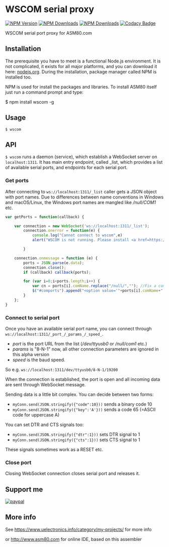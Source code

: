 # WSCOM serial proxy

[![NPM Version](http://img.shields.io/npm/v/wscom.svg?style=flat)](https://www.npmjs.org/package/wscom)
[![NPM Downloads](https://img.shields.io/npm/dm/wscom.svg?style=flat)](https://www.npmjs.org/package/wscom)
[![NPM Downloads](https://img.shields.io/npm/dt/wscom.svg?style=flat)](https://www.npmjs.org/package/wscom)
[![Codacy Badge](https://api.codacy.com/project/badge/Grade/02de4cbfc6fc4ff1a9c0fe4e16d72bde)](https://www.codacy.com/app/maly/wscom-node?utm_source=github.com&amp;utm_medium=referral&amp;utm_content=maly/wscom-node&amp;utm_campaign=Badge_Grade)

  WSCOM serial port proxy for ASM80.com

## Installation

  The prerequisite you have to meet is a functional Node.js environment. It is not complicated, it exists for all major platforms, and you can download it here: [nodejs.org](http://nodejs.org/). During the installation, package manager called NPM is installed too.

  NPM is used for install the packages and libraries. To install ASM80 itself just run a command prompt and type:

  $ npm install wscom -g

## Usage

  `$ wscom`

## API

  `$ wscom` runs a daemon (service), which establish a WebSocket server on `localhost:1311`. It has main entry endpoint, called _list, which provides a list of available serial ports, and endpoints for each serial port.

### Get ports

  After connecting to `ws://localhost:1311/_list` caller gets a JSON object with port names. Due to differences between name conventions in Windows and macOS/Linux, the Windows port names are mangled like _/null/COM1_ etc.

```javascript
var getPorts = function(callback) {

    var connection = new WebSocket('ws://localhost:1311/_list');
        connection.onerror = function(e) {
            console.log("Cannot connect to wscom",e)
            alert("WSCOM is not running. Please install <a href=https://www.npmjs.com/package/wscom>WSCOM tool</a>, run it and reload this page!")

        }

    connection.onmessage = function (e) {
        ports = JSON.parse(e.data);
        connection.close(); 
        if (callback) callback(ports);

        for (var i=0;i<ports.length;i++) {
            var cn = ports[i].comName.replace("/null/",""); //Fix a common name
            $("#comports").append("<option value='"+ports[i].comName+"'>"+cn+"</option>");
        }
    };
}
```

### Connect to serial port

Once you have an available serial port name, you can connect through `ws://localhost:1311/_port_/_params_/_speed_`. 

  * _port_ is the port URL from the list (_/dev/ttyusb0_ or _/null/com1_ etc.)
  * _params_ is "8-N-1" now, all other connection parameters are ignored in this alpha version
  * _speed_ is the baud speed.

So e.g. `ws://localhost:1311/dev/ttyusb0/8-N-1/19200`
  
When the connection is established, the port is open and all incoming data are sent through WebSocket message. 

Sending data is a little bit complex. You can decide between two forms:

  * ```myConn.send(JSON.stringify({"code":10}))``` sends a binary code 10
  * ```myConn.send(JSON.stringify({"key":'A'}))``` sends a code 65 (=ASCII code for uppercase A)

You can set DTR and CTS signals too:

  * ```myConn.send(JSON.stringify({"dtr":1}))``` sets DTR signal to 1
  * ```myConn.send(JSON.stringify({"cts":1}))``` sets CTS signal to 1

These signals sometimes work as a RESET etc.

### Close port

Closing WebSocket connection closes serial port and releases it.

## Support me

  [![paypal](https://www.paypalobjects.com/en_US/i/btn/btn_donateCC_LG.gif)](https://www.paypal.com/cgi-bin/webscr?cmd=_s-xclick&hosted_button_id=PZRPU5M94NLJA)

## More info

  See https://www.uelectronics.info/category/my-projects/ for more info

  or http://www.asm80.com for online IDE, based on this assembler

